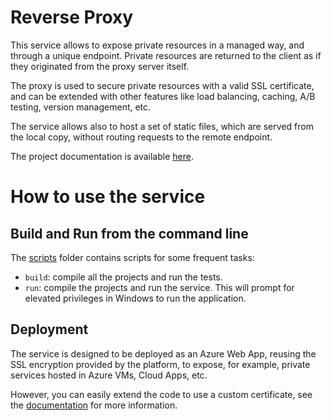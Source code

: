 Reverse Proxy
=============

This service allows to expose private resources in a managed way, and
through a unique endpoint. Private resources are returned to the client
as if they originated from the proxy server itself.

The proxy is used to secure private resources with a valid SSL certificate,
and can be extended with other features like load balancing, caching,
A/B testing, version management, etc.

The service allows also to host a set of static files, which are served
from the local copy, without routing requests to the remote endpoint.

The project documentation is available
[here](https://azure.github.io/reverse-proxy-dotnet).

How to use the service
======================

## Build and Run from the command line

The [scripts](scripts) folder contains scripts for some frequent tasks:

* `build`: compile all the projects and run the tests.
* `run`: compile the projects and run the service. This will prompt for
  elevated privileges in Windows to run the application.

## Deployment

The service is designed to be deployed as an Azure Web App, reusing the
SSL encryption provided by the platform, to expose, for example, private
services hosted in Azure VMs, Cloud Apps, etc.

However, you can easily extend the code to use a custom certificate,
see the [documentation](https://azure.github.io/reverse-proxy-dotnet)
for more information.